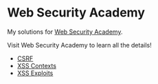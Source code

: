 # Web Security Academy
My solutions for [Web Security Academy](https://portswigger.net/web-security).

Visit Web Security Academy to learn all the details!

- [CSRF](CSRF.md)
- [XSS Contexts](XSS-contexts.md)
- [XSS Exploits](XSS-exploits.md)